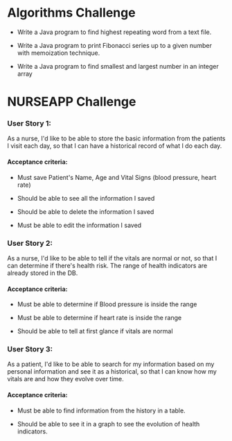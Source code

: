 # Algorithms Challenge

-   Write a Java program to find highest repeating word from a text file.
    
-   Write a Java program to print Fibonacci series up to a given number with memoization technique.
    
-   Write a Java program to find smallest and largest number in an integer array


# NURSEAPP Challenge


### User Story 1:

As a nurse, I'd like to be able to store the basic information from the patients I visit each day, so that I can have a historical record of what I do each day.

#### Acceptance criteria:

-   Must save Patient's Name, Age and Vital Signs (blood pressure, heart rate)
    
-   Should be able to see all the information I saved
    
-   Should be able to delete the information I saved
    
-   Must be able to edit the information I saved
    

### User Story 2:

As a nurse, I'd like to be able to tell if the vitals are normal or not, so that I can determine if there's health risk. The range of health indicators are already stored in the DB.

#### Acceptance criteria:

-   Must be able to determine if Blood pressure is inside the range
    
-   Must be able to determine if heart rate is inside the range
    
-   Should be able to tell at first glance if vitals are normal
    

### User Story 3:

As a patient, I'd like to be able to search for my information based on my personal information and see it as a historical, so that I can know how my vitals are and how they evolve over time.

#### Acceptance criteria:

-   Must be able to find information from the history in a table.
    
-   Should be able to see it in a graph to see the evolution of health indicators.
